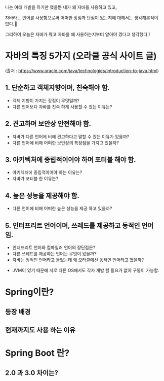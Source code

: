 나는 여태 개발을 하기만 했을뿐 내가 왜 자바를 사용하고 있고,

자바라는 언어를 사용함으로써 어떠한 장점과 단점이 있는지에 대해서는 생각해본적이 없다.🤔

그리하여 오늘은 자바가 뭐고 자바를 왜 사용하는지부터 알아야 겠다고 생각했다.!

# 자바의 특징 5가지 (오라클 공식 사이트 글)
(출처 : https://www.oracle.com/java/technologies/introduction-to-java.html)
## 1. 단순하고 객체지향이며, 친숙해야 함.
* 객체 지향이 가지는 장점이 무엇일까?
* 다른 언어보다 자바를 친숙 하게 사용할 수 있는 이유는?
## 2. 견고하며 보안상 안전해야 함.
* 자바가 다른 언어에 비해 견고하다고 말할 수 있는 이유가 있을까?
* 다른 언어에 비해 어떠한 보안상의 특장점을 가지고 있을까?
## 3. 아키텍처에 중립적이어야 하며 포터블 해야 함.
* 아키텍처에 중립적이어야 하는 이유는?
* 자바가 포터블 한 이유는?
## 4. 높은 성능을 제공해야 함.
* 다른 언어에 비해 어떠한 높은 성능을 제공 하고 있을까?
## 5. 인터프리트 언어이며, 쓰레드를 제공하고 동적인 언어임.
* 인터프리트 언어와 컴파일러 언어의 장단점은?
* 다른 쓰레드를 제공하는 언어는 무엇이 있을까?
* 자바는 정적인 언어라고 들었는데 왜 오라클에선 동적인 언어라고 했을까?

+ JVM이 있기 때문에 서로 다른 OS에서도 각자 개발 할 필요가 없이 구동이 가능함.


# Spring이란?
## 등장 배경
## 현재까지도 사용 하는 이유

# Spring Boot 란?
## 2.0 과 3.0 차이는?

